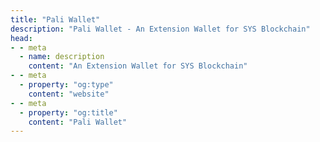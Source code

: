 ```yaml
---
title: "Pali Wallet"
description: "Pali Wallet - An Extension Wallet for SYS Blockchain"
head:
- - meta
  - name: description
    content: "An Extension Wallet for SYS Blockchain"
- - meta
  - property: "og:type"
    content: "website"
- - meta
  - property: "og:title"
    content: "Pali Wallet"
---
```


<script setup>
  import PaliWalletComponent from '../../.vitepress/theme/components/Project/pali-wallet/index.vue';
</script>

<PaliWalletComponent title="Pali Wallet" description="An extension wallet for SYS blockchain." link="https://paliwallet.com/" />
